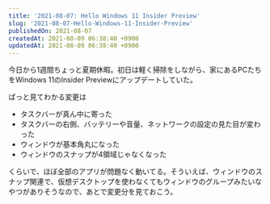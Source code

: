```yaml
---
title: '2021-08-07: Hello Windows 11 Insider Preview'
slug: '2021-08-07-Hello-Windows-11-Insider-Preview'
publishedOn: 2021-08-07
createdAt: 2021-08-09 06:38:40 +0900
updatedAt: 2021-08-09 06:38:40 +0900
---
```

今日から1週間ちょっと夏期休暇。初日は軽く掃除をしながら、家にあるPCたちをWindows 11のInsider Previewにアップデートしていた。

ぱっと見てわかる変更は

- タスクバーが真ん中に寄った
- タスクバーの右側、バッテリーや音量、ネットワークの設定の見た目が変わった
- ウィンドウが基本角丸になった
- ウィンドウのスナップが4領域じゃなくなった

くらいで、ほぼ全部のアプリが問題なく動いてる。そういえば、ウィンドウのスナップ関連で、仮想デスクトップを使わなくてもウィンドウのグループみたいなやつがありそうなので、あとで変更分を見ておこう。
